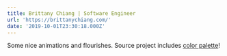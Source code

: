 ```yaml
---
title: Brittany Chiang | Software Engineer
url: 'https://brittanychiang.com/'
date: '2019-10-01T23:30:18.000Z'
---
```

Some nice animations and flourishes. Source project includes [color palette](https://github.com/bchiang7/v4#-color-reference)!
